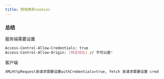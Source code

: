 ```yaml
---
title: 跨域携带cookies
---
```


### 总结

服务端需要设置

```bash
Access-Control-Allow-Credentials: true
Access-Control-Allow-Origin: [特定域名] // 不可以是*
```

客户端

```bash
XMLHttpRequest发请求需要设置withCredentials=true, fetch 发请求需要设置 credentials = include
```
